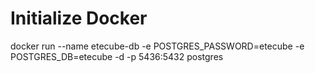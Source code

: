 # Initialize Docker

docker run --name etecube-db  -e POSTGRES_PASSWORD=etecube -e POSTGRES_DB=etecube -d -p 5436:5432 postgres